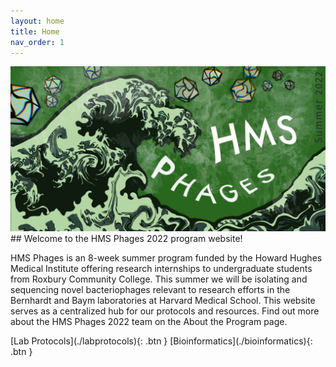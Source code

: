 ```yaml
---
layout: home
title: Home
nav_order: 1
---
```


<div class="banner-container">
    <div class="banner-img">
        <img src="assets/images/banner.jpeg">
    </div>
</div>
## Welcome to the HMS Phages 2022 program website!

HMS Phages is an 8-week summer program funded by the Howard Hughes Medical Institute offering research internships to undergraduate students from Roxbury Community College. This summer we will be isolating and sequencing novel bacteriophages relevant to research efforts in the Bernhardt and Baym laboratories at Harvard Medical School. This website serves as a centralized hub for our protocols and resources. Find out more about the HMS Phages 2022 team on the About the Program page.

<span class="fs-9">
    [Lab Protocols](./labprotocols){: .btn }
    [Bioinformatics](./bioinformatics){: .btn }
</span>
